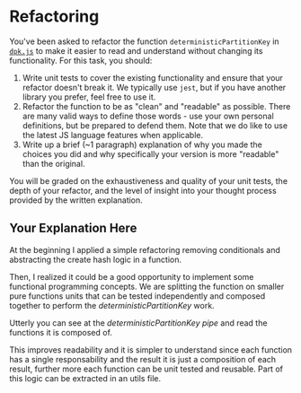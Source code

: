 # Refactoring

You've been asked to refactor the function `deterministicPartitionKey` in
[`dpk.js`](dpk.js) to make it easier to read and understand without changing its
functionality. For this task, you should:

1. Write unit tests to cover the existing functionality and ensure that your
   refactor doesn't break it. We typically use `jest`, but if you have another
   library you prefer, feel free to use it.
2. Refactor the function to be as "clean" and "readable" as possible. There are
   many valid ways to define those words - use your own personal definitions,
   but be prepared to defend them. Note that we do like to use the latest JS
   language features when applicable.
3. Write up a brief (~1 paragraph) explanation of why you made the choices you
   did and why specifically your version is more "readable" than the original.

You will be graded on the exhaustiveness and quality of your unit tests, the
depth of your refactor, and the level of insight into your thought process
provided by the written explanation.

## Your Explanation Here

At the beginning I applied a simple refactoring removing conditionals and
abstracting the create hash logic in a function.

Then, I realized it could be a
good opportunity to implement some functional programming concepts. We are
splitting the function on smaller pure functions units that can be tested
independently and composed together to perform the _deterministicPartitionKey_
work.

Utterly you can see at the _deterministicPartitionKey_ _pipe_ and read the functions
it is composed of.

This improves readability and it is simpler to understand
since each function has a single responsability and the result it is just a
composition of each result, further more each function can be unit tested and
reusable. Part of this logic can be extracted in an utils file.
